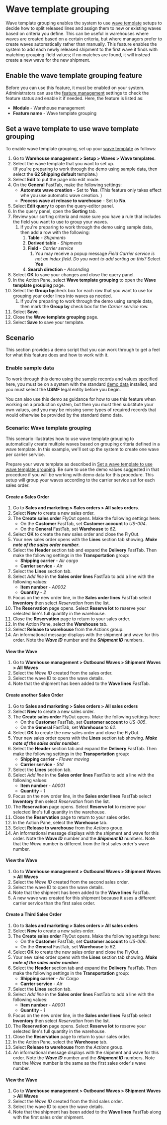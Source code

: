 # Wave template grouping

Wave template grouping enables the system to use [wave template](tasks/configure-wave-processing.md) setups to decide how to split released lines and assign them to new or existing waves based on criteria you define. This can be useful in warehouses where waves are created based on a certain criteria, but where managers prefer to create waves automatically rather than manually. This feature enables the system to add each newly released shipment to the first wave it finds with matching grouping-field values; if no matches are found, it will instead create a new wave for the new shipment.

<!-- KAMAYBAC: I revised this intro pretty heavily. Please review and confirm -->

## Enable the wave template grouping feature

Before you can use this feature, it must be enabled on your system. Administrators can use the [feature management](../../fin-ops-core/fin-ops/get-started/feature-management/feature-management-overview.md) settings to check the feature status and enable it if needed. Here, the feature is listed as:

- **Module** - Warehouse management
- **Feature name** - Wave template grouping

<a name=*set-up-template*></a>

## Set a wave template to use wave template grouping

To enable wave template grouping, set up your [wave template](tasks/configure-wave-processing.md) as follows:

1. Go to **Warehouse management > Setup > Waves > Wave templates**.
1. Select the wave template that you want to set up.<br>(If you're preparing to work through the demo using sample data, then select the **62 Shipping default**  template.)
1. Select **Edit** to put the page into edit mode.
1. On the **General** FastTab, make the following settings:
    - **Automate wave creation** - Set to **Yes**. (This feature only takes effect whe you use automatic wave creation. <!-- KAMAYBAC: Right? -->)
    - **Process wave at release to warehouse** - Set to **No**. <!-- KAMAYBAC: Why are we setting this? Is this required to use this feature? What effect does it have? Or is this setting only important for the upcoming demo? -->
1. Select **Edit query** to open the query-editor panel.
1. In the query panel, open the **Sorting** tab.
1. Review your sorting criteria and make sure you have a rule that includes the field you want to use to group your waves.
    1. If you're preparing to work through the demo using sample data, then add a row with the following:
        1. **Table** - *Shipments*
        1. **Derived table** - *Shipments*
        1. **Field** - *Carrier service*
            1. You may receive a popup message *Field Carrier service is not an index field. Do you want to add sorting on this?* Select **Yes**
        1. **Search direction** - *Ascending*
1. Select **OK** to save your changes and close the query panel.
1. In the Action Pane, select **Wave template grouping** to open the **Wave template grouping** page.
1. Select the **Group by**check box for each row that you want to use for grouping your order lines into waves as needed.
    1. If you're preparing to work through the demo using sample data, then mark the **Group by** check box for the *Carrier service* row.
1. Select **Save**.
1. Close the **Wave template grouping** page.
1. Select **Save** to save your template.

## Scenario

This section provides a demo script that you can work through to get a feel for what this feature does and how to work with it.

### Enable sample data

To work through this demo using the sample records and values specified here, you must be on a system with the standard [demo data](../../fin-ops-core/dev-itpro/deployment/deploy-demo-environment.md) installed, and you must select the **USMF** legal entity before you begin.

You can also use this demo as guidance for how to use this feature when working on a production system, but then you must then substitute your own values, and you may be missing some types of required records that would otherwise be provided by the standard demo data.

### Scenario: Wave template grouping

This scenario illustrates how to use wave template grouping to automatically create multiple waves based on grouping criteria defined in a wave template. In this example, we'll set up the system to create one wave per carrier service.

Prepare your wave template as described in [Set a wave template to use wave template grouping](#set-up-template). Be sure to use the demo values suggested in that procedure if you will be working with demo data for this procedure. This setup will group your waves according to the carrier service set for each sales order.

#### Create a Sales Order

1. Go to **Sales and marketing > Sales orders > All sales orders**.
1. Select **New** to create a new sales order.
1. The **Create sales order** FlyOut opens. Make the following settings here:
    - On the **Customer** FastTab, set **Customer account** to *US-004*.
    - On the **General** FastTab, set **Warehouse** to *62*.
1. Select **OK** to create the new sales order and close the FlyOut.
1. Your new sales order opens with the **Lines** section tab showing. ***Make note of the sales order number***.
1. Select the **Header** section tab and expand the **Delivery** FastTab. Then make the following settings in the **Transportation** group:
    - **Shipping carrier** - *Air cargo*
    - **Carrier service** - *Air*
1. Select the **Lines** section tab.
1. Select *Add line* in the **Sales order lines** FastTab to add a line with the following values:
    - **Item number** - *A0002*
    - **Quantity** - *2*
1. Focus on the new order line, in the **Sales order lines** FastTab select **Inventory** then select *Reservation* from the list.
1. The **Reservation** page opens. Select **Reserve lot** to reserve your selected line's full quantity in the warehouse.
1. Close the **Reservation** page to return to your sales order.
1. In the Action Pane, select the **Warehouse** tab.
1. Select **Release to warehouse** from the *Actions* group. 
1. An informational message displays with the shipment and wave for this order. Note the ***Wave ID*** number and the ***Shipment ID*** numbers.

#### View the Wave

1. Go to **Warehouse management > Outbound Waves > Shipment Waves > All Waves**
1. Select the *Wave ID* created from the sales order.
1. Select the wave ID to open the wave details.
1. Note that the shipment has been added to the **Wave lines** FastTab.

#### Create another Sales Order

1. Go to **Sales and marketing > Sales orders > All sales orders**
1. Select **New** to create a new sales order.
1. The **Create sales order** FlyOut opens. Make the following settings here:
    - On the **Customer** FastTab, set **Customer account** to *US-005*.
    - On the **General** FastTab, set **Warehouse** to *62*.
1. Select **OK** to create the new sales order and close the FlyOut.
1. Your new sales order opens with the **Lines** section tab showing. ***Make note of the sales order number***.
1. Select the **Header** section tab and expand the **Delivery** FastTab. Then make the following settings in the **Transportation** group:
    - **Shipping carrier** - *Flower moving*
    - **Carrier service** - *Std*
1. Select the **Lines** section tab.
1. Select *Add line* in the **Sales order lines** FastTab to add a line with the following values:
    - **Item number** - *A0001*
    - **Quantity** - *1*
1. Focus on the new order line, in the **Sales order lines** FastTab select **Inventory** then select *Reservation* from the list.
1. The **Reservation** page opens. Select **Reserve lot** to reserve your selected line's full quantity in the warehouse.
1. Close the **Reservation** page to return to your sales order.
1. In the Action Pane, select the **Warehouse** tab.
1. Select **Release to warehouse** from the *Actions* group. 
1. An informational message displays with the shipment and wave for this order. Note the ***Wave ID*** number and the ***Shipment ID*** numbers. Note that the *Wave* number is different from the first sales order's wave number.

#### View the Wave

1. Go to **Warehouse management > Outbound Waves > Shipment Waves > All Waves**
1. Select the *Wave ID* created from the second sales order.
1. Select the wave ID to open the wave details.
1. Note that the shipment has been added to the **Wave lines** FastTab.
1. A new wave was created for this shipment because it uses a different carrier service than the first sales order.

#### Create a Third Sales Order

1. Go to **Sales and marketing > Sales orders > All sales orders**
1. Select **New** to create a new sales order.
1. The **Create sales order** FlyOut opens. Make the following settings here:
    - On the **Customer** FastTab, set **Customer account** to *US-006*.
    - On the **General** FastTab, set **Warehouse** to *62*.
1. Select **OK** to create the new sales order and close the FlyOut.
1. Your new sales order opens with the **Lines** section tab showing. ***Make note of the sales order number***.
1. Select the **Header** section tab and expand the **Delivery** FastTab. Then make the following settings in the **Transportation** group:
    - **Shipping carrier** - *Air Cargo*
    - **Carrier service** - *Air*
1. Select the **Lines** section tab.
1. Select *Add line* in the **Sales order lines** FastTab to add a line with the following values:
    - **Item number** - *A0001*
    - **Quantity** - *1*
1. Focus on the new order line, in the **Sales order lines** FastTab select **Inventory** then select *Reservation* from the list.
1. The **Reservation** page opens. Select **Reserve lot** to reserve your selected line's full quantity in the warehouse.
1. Close the **Reservation** page to return to your sales order.
1. In the Action Pane, select the **Warehouse** tab.
1. Select **Release to warehouse** from the *Actions* group. 
1. An informational message displays with the shipment and wave for this order. Note the ***Wave ID*** number and the ***Shipment ID*** numbers. Note that the *Wave* number is the same as the first sales order's wave number. <!-- HHM: script says what should happen, but a new wave and shipment were created. -->

#### View the Wave

1. Go to **Warehouse management > Outbound Waves > Shipment Waves > All Waves**
1. Select the *Wave ID* created from the third sales order.
1. Select the wave ID to open the wave details.
1. Note that the shipment has been added to the **Wave lines** FastTab along with the first sales order shipment.

<!-- HHM: >
1. Go back to **Sales and marketing > Sales orders > All sales orders** and create a third sales order, this time for **Customer account** *US-006* and **Warehouse** *62*.
1. For this third sales order, go again to the **Header** tab, expand the **Delivery** FastTab, and make the following settings, this time with the same transportation options as the first sales order:
    - **Shipping carrier** - Air cargo
    - **Carrier service** - Air
1. Go back to the **Lines** tab for your third sales order and add a line to the **Sales order lines** table with the following values:
    - **Item number** - A0002
    - **Quantity** - 1
    - **Unit** - Pcs
1. As before, reserve inventory for this order line and then release the order to warehouse. The system announces that it has created a new shipment and wave for this order. Note the wave number, which should be the same as the wave number for your first sales order.
1. Go to **Warehouse management > Outbound Waves > Shipment Waves > All Waves**,  open the combined wave, and note that it now has two shipments listed on the **Wave lines** FastTab. These shipments have been combined into the same wave because both of them are set to use the same carrier service. -->

<!-- KAMAYBAC: When I did this, I got a new wave each time, even though the carrier service was the same. I did it twice, same result. Is something missing here? -->
